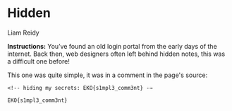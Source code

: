 # Hidden
Liam Reidy

**Instructions:** You’ve found an old login portal from the early days of the internet. Back then, web designers often left behind hidden notes, this was a difficult one before!

This one was quite simple, it was in a comment in the page's source:

```
<!-- hiding my secrets: EKO{s1mpl3_comm3nt} -→
```

`EKO{s1mpl3_comm3nt}`